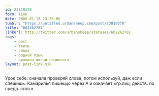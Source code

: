 ```yaml
---
id: 23819370
form: link
date: 2008-01-15 23:35:00
tumblr: "https://untitled.urbansheep.com/post/23819370"
title: "602262782"
linkurl: http://twitter.com/urbansheep/statuses/602262782
tags:
    - post
    - твиты
    - слова
    - родной язык
    - правила жизни социопата
layout: post-link.njk
---
```

<p>Урок себе: сначала проверяй слова, потом используй, даж если спешишь. Камарилья пишеццо через А и означает «гр.лиц, действ. по предв. сгов.»</p>
